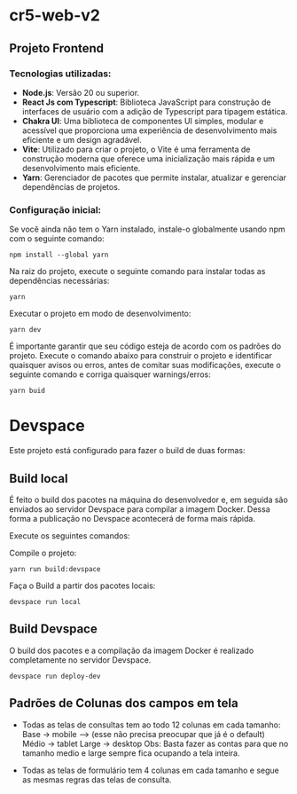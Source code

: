 # cr5-web-v2

## Projeto Frontend

### Tecnologias utilizadas:

- **Node.js**: Versão 20 ou superior.
- **React Js com Typescript**: Biblioteca JavaScript para construção de interfaces de usuário com a adição de Typescript para tipagem estática.
- **Chakra UI**: Uma biblioteca de componentes UI simples, modular e acessível que proporciona uma experiência de desenvolvimento mais eficiente e um design agradável.
- **Vite**: Utilizado para criar o projeto, o Vite é uma ferramenta de construção moderna que oferece uma inicialização mais rápida e um desenvolvimento mais eficiente.
- **Yarn**: Gerenciador de pacotes que permite instalar, atualizar e gerenciar dependências de projetos.

### Configuração inicial:

Se você ainda não tem o Yarn instalado, instale-o globalmente usando npm com o seguinte comando:

```shell
npm install --global yarn
```

Na raiz do projeto, execute o seguinte comando para instalar todas as dependências necessárias:

```shell
yarn
```

Executar o projeto em modo de desenvolvimento:

```shell
yarn dev
```

É importante garantir que seu código esteja de acordo com os padrões do projeto. Execute o comando abaixo para construir o projeto e identificar quaisquer avisos ou erros, antes de comitar suas modificações, execute o seguinte comando e corriga quaisquer warnings/erros:

```shell
yarn buid
```

# Devspace

Este projeto está configurado para fazer o build de duas formas:

## Build local

É feito o build dos pacotes na máquina do desenvolvedor e, em seguida são enviados ao servidor Devspace para compilar a imagem Docker. Dessa forma a publicação no Devspace acontecerá de forma mais rápida.

Execute os seguintes comandos:

Compile o projeto:

```shell
yarn run build:devspace
```

Faça o Build a partir dos pacotes locais:

```shell
devspace run local
```

## Build Devspace

O build dos pacotes e a compilação da imagem Docker é realizado completamente no servidor Devspace.

```shell
devspace run deploy-dev
```

## Padrões de Colunas dos campos em tela

- Todas as telas de consultas tem ao todo 12 colunas em cada tamanho:
  Base -> mobile --> (esse não precisa preocupar que já é o default)
  Médio -> tablet
  Large -> desktop
  Obs: Basta fazer as contas para que no tamanho medio e large sempre fica ocupando a tela inteira.

- Todas as telas de formulário tem 4 colunas em cada tamanho e segue as mesmas regras das telas de consulta.
